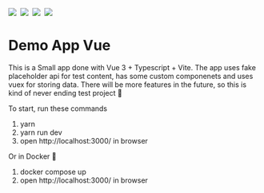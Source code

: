 ![](https://img.shields.io/badge/Vue-informational?style=flat&logo=vuedotjs&logoColor=41b883&color=282c34)&nbsp;
![](https://img.shields.io/badge/TypeScript-informational?style=flat&logo=typescript&logoColor=white&color=0076c6)&nbsp;
![](https://img.shields.io/badge/Vite-informational?style=flat&logo=vite&logoColor=white&color=646cff)&nbsp;
![](https://img.shields.io/badge/Docker-informational?style=flat&logo=docker&logoColor=white&color=2392e6)

# Demo App Vue

This is a Small app done with Vue 3 + Typescript + Vite.
The app uses fake placeholder api for test content, has some custom componenets and uses vuex for storing data.
There will be more features in the future, so this is kind of never ending test project 🦅

To start, run these commands

1. yarn
2. yarn run dev
3. open http://localhost:3000/ in browser

Or in Docker 🐳

1. docker compose up
2. open http://localhost:3000/ in browser
